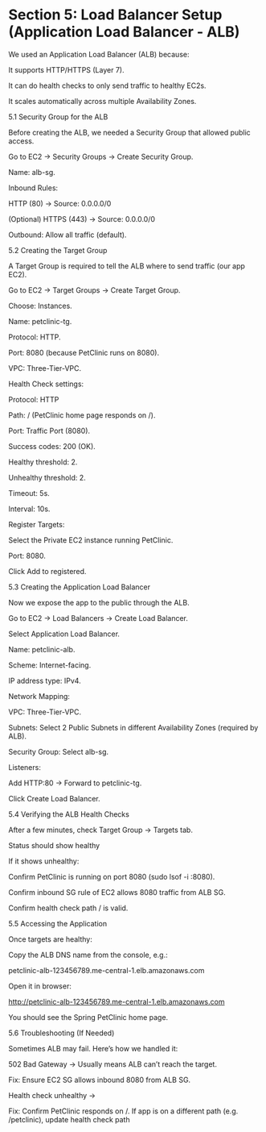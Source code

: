 # Section 5: Load Balancer Setup (Application Load Balancer - ALB)

We used an Application Load Balancer (ALB) because:

It supports HTTP/HTTPS (Layer 7).

It can do health checks to only send traffic to healthy EC2s.

It scales automatically across multiple Availability Zones.







5.1 Security Group for the ALB

Before creating the ALB, we needed a Security Group that allowed public access.

Go to EC2 → Security Groups → Create Security Group.

Name: alb-sg.

Inbound Rules:

HTTP (80) → Source: 0.0.0.0/0

(Optional) HTTPS (443) → Source: 0.0.0.0/0

Outbound: Allow all traffic (default).





5.2 Creating the Target Group

A Target Group is required to tell the ALB where to send traffic (our app EC2).

Go to EC2 → Target Groups → Create Target Group.

Choose: Instances.

Name: petclinic-tg.

Protocol: HTTP.

Port: 8080 (because PetClinic runs on 8080).

VPC: Three-Tier-VPC.

Health Check settings:

Protocol: HTTP

Path: / (PetClinic home page responds on /).

Port: Traffic Port (8080).

Success codes: 200 (OK).

Healthy threshold: 2.

Unhealthy threshold: 2.

Timeout: 5s.

Interval: 10s.

Register Targets:

Select the Private EC2 instance running PetClinic.

Port: 8080.

Click Add to registered.

















5.3 Creating the Application Load Balancer

Now we expose the app to the public through the ALB.



Go to EC2 → Load Balancers → Create Load Balancer.

Select Application Load Balancer.

Name: petclinic-alb.

Scheme: Internet-facing.

IP address type: IPv4.

Network Mapping:

VPC: Three-Tier-VPC.

Subnets: Select 2 Public Subnets in different Availability Zones (required by ALB).

Security Group: Select alb-sg.

Listeners:

Add HTTP:80 → Forward to petclinic-tg.

Click Create Load Balancer.



5.4 Verifying the ALB Health Checks

After a few minutes, check Target Group → Targets tab.

Status should show healthy 

If it shows unhealthy:

Confirm PetClinic is running on port 8080 (sudo lsof -i :8080).

Confirm inbound SG rule of EC2 allows 8080 traffic from ALB SG.

Confirm health check path / is valid.



5.5 Accessing the Application

Once targets are healthy:

Copy the ALB DNS name from the console, e.g.:

petclinic-alb-123456789.me-central-1.elb.amazonaws.com

Open it in browser:

http://petclinic-alb-123456789.me-central-1.elb.amazonaws.com

You should see the Spring PetClinic home page.



5.6 Troubleshooting (If Needed)

Sometimes ALB may fail. Here’s how we handled it:

502 Bad Gateway → Usually means ALB can’t reach the target.

Fix: Ensure EC2 SG allows inbound 8080 from ALB SG.

Health check unhealthy →

Fix: Confirm PetClinic responds on /. If app is on a different path (e.g. /petclinic), update health check path

